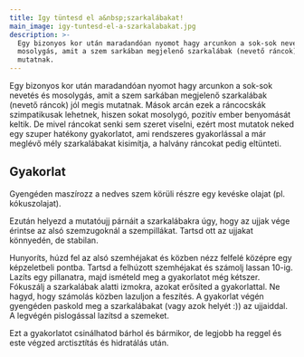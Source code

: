 ```yaml
---
title: Igy tüntesd el a&nbsp;szarkalábakat!
main_image: igy-tuntesd-el-a-szarkalabakat.jpg
description: >-
  Egy bizonyos kor után maradandóan nyomot hagy arcunkon a sok-sok nevetés és
  mosolygás, amit a szem sarkában megjelenő szarkalábak (nevető ráncok) jól megis
  mutatnak.
---
```


Egy bizonyos kor után maradandóan nyomot hagy arcunkon a sok-sok nevetés és
mosolygás, amit a szem sarkában megjelenő szarkalábak (nevető ráncok) jól megis
mutatnak. Mások arcán ezek a ráncocskák szimpatikusak lehetnek, hiszen sokat mosolygó,
pozitív ember benyomását keltik. De mivel ráncokat senki sem szeret viselni, ezért most
mutatok neked egy szuper hatékony gyakorlatot, ami rendszeres gyakorlással a már
meglévő mély szarkalábakat kisimítja, a halvány ráncokat pedig eltünteti.

## Gyakorlat

Gyengéden maszírozz a nedves szem körüli részre egy kevéske olajat (pl.
kókuszolajat).

Ezután helyezd a mutatóujj párnáit a szarkalábakra úgy, hogy az ujjak vége
érintse az alsó szemzugoknál a szempillákat. Tartsd ott az ujjakat könnyedén, de
stabilan.

Hunyoríts, húzd fel az alsó szemhéjakat és közben nézz felfelé középre egy
képzeletbeli pontba. Tartsd a felhúzott szemhéjakat és számolj lassan 10-ig.
Lazíts egy pillanatra, majd ismételd meg a gyakorlatot még kétszer. Fókuszálj a
szarkalábak alatti izmokra, azokat erősíted a gyakorlattal. Ne hagyd, hogy
számolás közben lazuljon a feszítés. A gyakorlat végén gyengéden paskold meg a
szarkalábakat (vagy azok helyét :)) az ujjaiddal. A legvégén pislogással lazítsd
a szemeket.

Ezt a gyakorlatot csinálhatod bárhol és bármikor, de legjobb ha reggel és este
végzed arctisztítás és hidratálás után.


